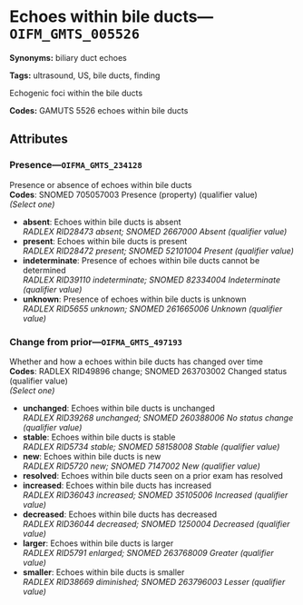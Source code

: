 # Echoes within bile ducts—`OIFM_GMTS_005526`

**Synonyms:** biliary duct echoes

**Tags:** ultrasound, US, bile ducts, finding

Echogenic foci within the bile ducts

**Codes:** GAMUTS 5526 echoes within bile ducts

## Attributes

### Presence—`OIFMA_GMTS_234128`

Presence or absence of echoes within bile ducts  
**Codes**: SNOMED 705057003 Presence (property) (qualifier value)  
*(Select one)*

- **absent**: Echoes within bile ducts is absent  
_RADLEX RID28473 absent; SNOMED 2667000 Absent (qualifier value)_
- **present**: Echoes within bile ducts is present  
_RADLEX RID28472 present; SNOMED 52101004 Present (qualifier value)_
- **indeterminate**: Presence of echoes within bile ducts cannot be determined  
_RADLEX RID39110 indeterminate; SNOMED 82334004 Indeterminate (qualifier value)_
- **unknown**: Presence of echoes within bile ducts is unknown  
_RADLEX RID5655 unknown; SNOMED 261665006 Unknown (qualifier value)_

### Change from prior—`OIFMA_GMTS_497193`

Whether and how a echoes within bile ducts has changed over time  
**Codes**: RADLEX RID49896 change; SNOMED 263703002 Changed status (qualifier value)  
*(Select one)*

- **unchanged**: Echoes within bile ducts is unchanged  
_RADLEX RID39268 unchanged; SNOMED 260388006 No status change (qualifier value)_
- **stable**: Echoes within bile ducts is stable  
_RADLEX RID5734 stable; SNOMED 58158008 Stable (qualifier value)_
- **new**: Echoes within bile ducts is new  
_RADLEX RID5720 new; SNOMED 7147002 New (qualifier value)_
- **resolved**: Echoes within bile ducts seen on a prior exam has resolved  
- **increased**: Echoes within bile ducts has increased  
_RADLEX RID36043 increased; SNOMED 35105006 Increased (qualifier value)_
- **decreased**: Echoes within bile ducts has decreased  
_RADLEX RID36044 decreased; SNOMED 1250004 Decreased (qualifier value)_
- **larger**: Echoes within bile ducts is larger  
_RADLEX RID5791 enlarged; SNOMED 263768009 Greater (qualifier value)_
- **smaller**: Echoes within bile ducts is smaller  
_RADLEX RID38669 diminished; SNOMED 263796003 Lesser (qualifier value)_